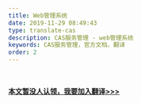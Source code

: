 ```yaml
---
title: Web管理系统
date: 2019-11-29 08:49:43
type: translate-cas
description: CAS服务管理 - web管理系统
keywords: CAS服务管理，官方文档，翻译
order: 2
---
```


    
<br />

**[本文暂没人认领，我要加入翻译>>>](/translate/join.html)**

<br />
